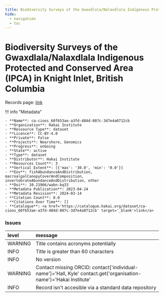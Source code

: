 ```yaml
---
title: Biodiversity Surveys of the Gwaxdlala/Nalaxdlala Indigenous Protected and Conserved Area (IPCA) in Knight Inlet, British Columbia
hide:
  - navigation
  - toc
---
```


# Biodiversity Surveys of the Gwaxdlala/Nalaxdlala Indigenous Protected and Conserved Area (IPCA) in Knight Inlet, British Columbia

Records page: <a href='https://catalogue.hakai.org/dataset/ca-cioos_60f653ae-a3fd-484d-807c-3d7e4a0712cb' target='_blank'>link</a>

<div id='map'></div>

!!! info "Metadata"
    
    - **Name**: ca-cioos_60f653ae-a3fd-484d-807c-3d7e4a0712cb 
    - **Organization**: Hakai Institute 
    - **Ressource Type**: dataset 
    - **Licence**: CC-BY-4.0 
    - **Private**: False 
    - **Projects**: Nearshore, Genomics 
    - **Progress**: onGoing 
    - **State**: active 
    - **Type**: dataset 
    - **Distributor**: Hakai Institute 
    - **Resources Count**: 3 
    - **Vertical Extent**: [{'max': '30.0', 'min': '0.0'}] 
    - **Eov**: fishAbundanceAndDistribution, macroalgalCanopyCoverAndComposition, invertebrateAbundanceAndDistribution, other 
    - **Doi**: 10.21966/wabn-bq33 
    - **Metadata Publication**: 2023-04-24 
    - **Metadata Revision**: 2024-03-14 
    - **Citation Count**: 0.0 
    - **Citations Over Time**: [] 
    - **Catalogue**: <a href='https://catalogue.hakai.org/dataset/ca-cioos_60f653ae-a3fd-484d-807c-3d7e4a0712cb' target='_blank'>link</a> 

### Issues

| level   | message                                                                                                           |
|:--------|:------------------------------------------------------------------------------------------------------------------|
| WARNING | Title contains acronyms potentially                                                                               |
| INFO    | Title is greater than 60 characters                                                                               |
| INFO    | No version                                                                                                        |
| WARNING | Contact missing ORCID: contact['individual-name']='Hall, Kyle' contact.get('organisation-name')='Hakai Institute' |
| INFO    | Record isn't accesible via a standard data repository                                                             |

<script>
   document.addEventListener("DOMContentLoaded", function() {
    var map = L.map('map').setView([51.505, -125.09], 5);
    L.tileLayer('https://tile.openstreetmap.org/{z}/{x}/{y}.png', {
        maxZoom: 19,
        attribution: '&copy; <a href="http://www.openstreetmap.org/copyright">OpenStreetMap</a>'
    }).addTo(map);
    var geojsonFeature = {
        "type": "Feature",
        "properties": {
            "name" : "Biodiversity Surveys of the Gwaxdlala/Nalaxdlala Indigenous Protected and Conserved Area (IPCA) in Knight Inlet, British Columbia"
        },
        "geometry": {'type': 'Polygon', 'coordinates': [[[-126.1, 50.65], [-125.7, 50.65], [-125.7, 50.71], [-126.1, 50.71], [-126.1, 50.65]]]}
    }
    L.geoJSON(geojsonFeature).addTo(map);
   })
</script>